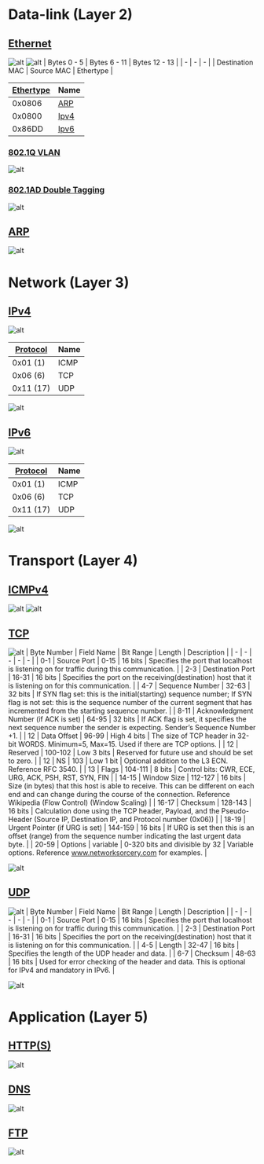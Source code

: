 # Data-link (Layer 2)
## [Ethernet](https://net.cybbh.io/public/networking/latest/01_data/fg.html#_1_3_6_describe_the_contents_of_an_ethernet_header_and_frame)
![alt](https://github.com/user-attachments/assets/453eefde-c97c-4612-84b3-ab0a72df9a86)
![alt](https://net.cybbh.io/public/networking/latest/01_data/_images/Ethernet_II_Frame.png)
| Bytes 0 - 5 | Bytes 6 - 11 | Bytes 12 - 13 |
| - | - | - |
| Destination MAC | Source MAC | Ethertype |

| [Ethertype](https://en.wikipedia.org/wiki/EtherType)| Name |
| - | - |
| 0x0806 | [ARP](https://en.wikipedia.org/wiki/Address_Resolution_Protocol) |
| 0x0800 | [Ipv4](https://en.wikipedia.org/wiki/Internet_Protocol_version_4) |
| 0x86DD | [Ipv6](https://en.wikipedia.org/wiki/Internet_Protocol_Version_6) |
### [802.1Q VLAN](https://net.cybbh.io/public/networking/latest/01_data/fg.html#_1_3_7_describe_an_802_1q_virtual_local_area_network_vlan_frame_and_how_its_frames_differ_from_a_standard_802_3_frame)
![alt](https://net.cybbh.io/public/networking/latest/01_data/_images/802.1QFrame.png)
### [802.1AD Double Tagging](https://net.cybbh.io/public/networking/latest/01_data/_images/802.1adframe.png)
![alt](https://net.cybbh.io/public/networking/latest/01_data/_images/802.1adframe.png)
## [ARP](https://net.cybbh.io/public/networking/latest/01_data/fg.html#_1_3_8_describe_the_address_resolution_protocol_arp)
![alt](https://net.cybbh.io/public/networking/latest/01_data/_images/ARP_Header.png)
# Network (Layer 3)
## [IPv4](https://net.cybbh.io/public/networking/latest/02_network/fg.html#_2_1_1_2_analyze_ipv4_packet_header)
![alt](https://net.cybbh.io/public/networking/latest/02_network/_images/IPv4_Header.png)

| [Protocol](https://www.iana.org/assignments/protocol-numbers/protocol-numbers.xhtml) | Name |
| - | - |
| 0x01 (1) | ICMP |
| 0x06 (6) | TCP |
| 0x11 (17)| UDP |

![alt](https://net.cybbh.io/public/networking/latest/02_network/_images/IPv4_Structure.png)
## [IPv6](https://net.cybbh.io/public/networking/latest/02_network/fg.html#_2_1_2_2_analyze_ipv6_packet_header)
![alt](https://net.cybbh.io/public/networking/latest/02_network/_images/IPv6_Header.png)

| [Protocol](https://www.iana.org/assignments/protocol-numbers/protocol-numbers.xhtml) | Name |
| - | - |
| 0x01 (1) | ICMP |
| 0x06 (6) | TCP |
| 0x11 (17)| UDP |

![alt](https://net.cybbh.io/public/networking/latest/02_network/_images/IPv6_Structure.png)
# Transport (Layer 4)
## [ICMPv4](https://net.cybbh.io/public/networking/latest/02_network/_images/net_2.5_ICMP.png)
![alt](https://net.cybbh.io/public/networking/latest/02_network/_images/ICMPHeader.png)
![alt](https://net.cybbh.io/public/networking/latest/02_network/_images/net_2.5_ICMP.png)
## [TCP](https://net.cybbh.io/public/networking/latest/03_transport/fg.html#_3_1_4_1_tcp_headers)
![alt](https://net.cybbh.io/public/networking/latest/03_transport/_images/TCPHeader.png)
| Byte Number | Field Name | Bit Range | Length | Description |
| - | - | - | - | - |
| 0-1 | Source Port | 0-15 | 16 bits | Specifies the port that localhost is listening on for traffic during this communication. |
| 2-3 | Destination Port | 16-31 | 16 bits | Specifies the port on the receiving(destination) host that it is listening on for this communication. |
| 4-7 | Sequence Number | 32-63 | 32 bits | If SYN flag set: this is the initial(starting) sequence number; If SYN flag is not set: this is the sequence number of the current segment that has incremented from the starting sequence number. |
| 8-11 | Acknowledgment Number (if ACK is set) | 64-95 | 32 bits | If ACK flag is set, it specifies the next sequence number the sender is expecting. Sender’s Sequence Number +1. |
| 12 | Data Offset | 96-99 | High 4 bits | The size of TCP header in 32-bit WORDS. Minimum=5, Max=15. Used if there are TCP options. |
| 12 | Reserved | 100-102 | Low 3 bits | Reserved for future use and should be set to zero. |
| 12 | NS | 103 | Low 1 bit | Optional addition to the L3 ECN. Reference RFC 3540. |
| 13 | Flags | 104-111 | 8 bits | Control bits: CWR, ECE, URG, ACK, PSH, RST, SYN, FIN |
| 14-15 | Window Size | 112-127 | 16 bits | Size (in bytes) that this host is able to receive. This can be different on each end and can change during the course of the connection. Reference Wikipedia (Flow Control) (Window Scaling) |
| 16-17 | Checksum | 128-143 | 16 bits | Calculation done using the TCP header, Payload, and the Pseudo-Header (Source IP, Destination IP, and Protocol number (0x06)) |
| 18-19 | Urgent Pointer (if URG is set) | 144-159 | 16 bits | If URG is set then this is an offset (range) from the sequence number indicating the last urgent data byte. |
| 20-59 | Options | variable | 0-320 bits and divisible by 32 | Variable options. Reference www.networksorcery.com for examples. |

![alt](https://net.cybbh.io/public/networking/latest/03_transport/_images/net_2.3_TCP.png)
## [UDP](https://net.cybbh.io/public/networking/latest/03_transport/fg.html#_3_1_4_2_udp_headers)
![alt](https://net.cybbh.io/public/networking/latest/03_transport/_images/UDPHeader.png)
| Byte Number | Field Name | Bit Range | Length | Description |
| - | - | - | - | - |
| 0-1 | Source Port | 0-15 | 16 bits | Specifies the port that localhost is listening on for traffic during this communication. |
| 2-3 | Destination Port | 16-31 | 16 bits | Specifies the port on the receiving(destination) host that it is listening on for this communication. |
| 4-5 | Length | 32-47 | 16 bits | Specifies the length of the UDP header and data. |
| 6-7 | Checksum | 48-63 | 16 bits | Used for error checking of the header and data. This is optional for IPv4 and mandatory in IPv6. |

![alt](https://net.cybbh.io/public/networking/latest/03_transport/_images/net_2.4_UDP.png)
# Application (Layer 5)
## [HTTP(S)](https://net.cybbh.io/public/networking/latest/03_transport/fg.html#_3_4_3_analyze_hypertext_transfer_protocol_secure_https)
![alt](https://net.cybbh.io/public/networking/latest/03_transport/_images/http.png)
## [DNS](https://net.cybbh.io/public/networking/latest/03_transport/fg.html#_3_4_4_analyze_domain_name_system_dns_protocol)
![alt](https://net.cybbh.io/public/networking/latest/03_transport/_images/dns.png)
## [FTP](https://net.cybbh.io/public/networking/latest/03_transport/fg.html#_3_4_5_analyze_file_transfer_protocol_ftp)
![alt](https://net.cybbh.io/public/networking/latest/03_transport/_images/ftp.png)
